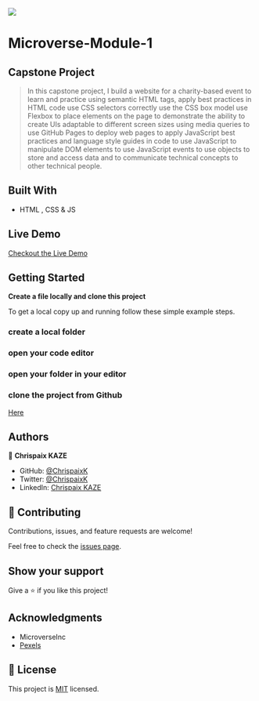 ![](https://img.shields.io/badge/Microverse-blueviolet)

# Microverse-Module-1
## Capstone Project

> In this capstone project, I build a website for a charity-based event to learn and practice using semantic HTML tags, apply best practices in HTML code use CSS selectors correctly use the CSS box model use Flexbox to place elements on the page to demonstrate the ability to create UIs adaptable to different screen sizes using media queries to use GitHub Pages to deploy web pages to apply JavaScript best practices and language style guides in code to use JavaScript to manipulate DOM elements to use JavaScript events to use objects to store and access data and to communicate technical concepts to other technical people.



## Built With

- HTML , CSS & JS

## Live Demo

[Checkout the Live Demo](https://chrispaixk.github.io/charity-based-website/)

## Getting Started

**Create a file locally and clone this project**

To get a local copy up and running follow these simple example steps.

### create a local folder

### open your code editor

### open your folder in your editor

### clone the project from Github

[Here](https://github.com/ChrispaixK/charity-based-website/tree/lab)


## Authors

👤 **Chrispaix KAZE**

- GitHub: [@ChrispaixK](https://github.com/ChrispaixK)
- Twitter: [@ChrispaixK](https://twitter.com/ChrispaixK)
- LinkedIn: [Chrispaix KAZE](https://www.linkedin.com/in/chrispaix-kaze-70445a175/)


## 🤝 Contributing

Contributions, issues, and feature requests are welcome!

Feel free to check the [issues page](../../issues/).

## Show your support

Give a ⭐️ if you like this project!

## Acknowledgments

- MicroverseInc
- [Pexels](https://www.pexels.com/)

## 📝 License

This project is [MIT](./MIT.md) licensed.
